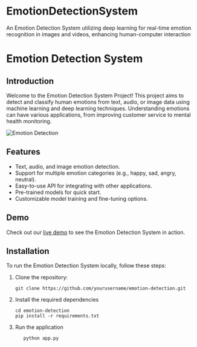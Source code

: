 # EmotionDetectionSystem
An Emotion Detection System utilizing deep learning for real-time emotion recognition in images and videos, enhancing human-computer interaction

# Emotion Detection System

## Introduction
Welcome to the Emotion Detection System Project! This project aims to detect and classify human emotions from text, audio, or image data using machine learning and deep learning techniques. Understanding emotions can have various applications, from improving customer service to mental health monitoring.

![Emotion Detection](emotion_detection.png)

## Features
- Text, audio, and image emotion detection.
- Support for multiple emotion categories (e.g., happy, sad, angry, neutral).
- Easy-to-use API for integrating with other applications.
- Pre-trained models for quick start.
- Customizable model training and fine-tuning options.

## Demo
Check out our [live demo](https://example.com/emotion-detection-demo) to see the Emotion Detection System in action.

## Installation
To run the Emotion Detection System locally, follow these steps:

1. Clone the repository:
   ```
   git clone https://github.com/yourusername/emotion-detection.git

   ```

2. Install the required dependencies
    
   ``` 
   cd emotion-detection
   pip install -r requirements.txt 
   
   ```

3. Run the application
   
   ```
      python app.py

   ```

